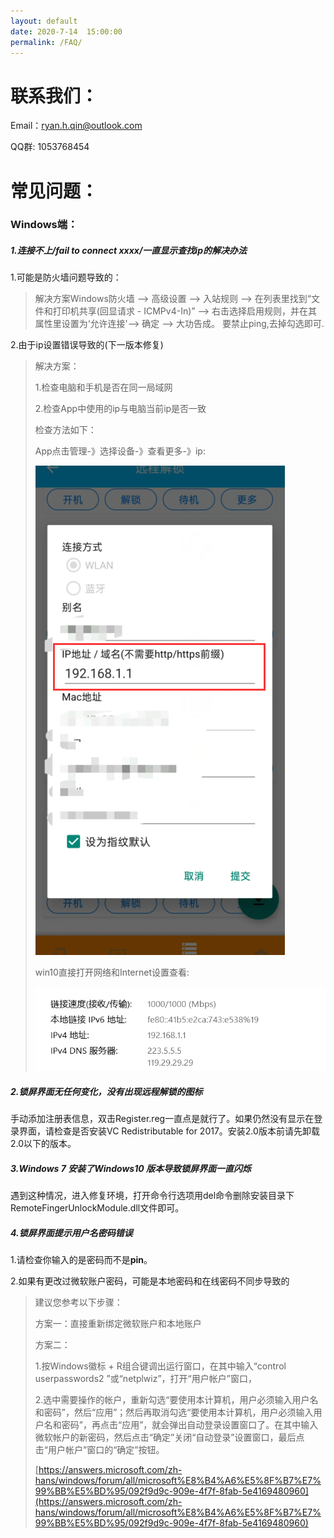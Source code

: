 ```yaml
---
layout: default
date: 2020-7-14  15:00:00
permalink: /FAQ/
---
```




# 联系我们：

Email：ryan.h.qin@outlook.com

QQ群:      1053768454

# 常见问题：

### Windows端：

##### 1.连接不上/fail to connect xxxx/一直显示查找ip的解决办法

1.可能是防火墙问题导致的：

>  解决方案Windows防火墙 --> 高级设置 --> 入站规则 --> 在列表里找到“文件和打印机共享(回显请求 - ICMPv4-In)” --> 右击选择启用规则，并在其属性里设置为‘允许连接'--> 确定 --> 大功告成。
> 要禁止ping,去掉勾选即可.

2.由于ip设置错误导致的(下一版本修复)

>解决方案：
>
>1.检查电脑和手机是否在同一局域网
>
>2.检查App中使用的ip与电脑当前ip是否一致
>
>检查方法如下：
>
>App点击管理-》选择设备-》查看更多-》ip:
>
>![Appip](assets/img/FAQ/image-20200816170902707.png)
>
>win10直接打开网络和Internet设置查看:
>
>![电脑ip](assets/img/FAQ/image-20200816171118185.png)



##### 2.锁屏界面无任何变化，没有出现远程解锁的图标

手动添加注册表信息，双击Register.reg一直点是就行了。如果仍然没有显示在登录界面，请检查是否安装VC Redistributable for 2017。安装2.0版本前请先卸载2.0以下的版本。

##### 3.Windows 7 安装了Windows10 版本导致锁屏界面一直闪烁

遇到这种情况，进入修复环境，打开命令行选项用del命令删除安装目录下RemoteFingerUnlockModule.dll文件即可。

##### 4.锁屏界面提示用户名密码错误

1.请检查你输入的是密码而不是**pin**。

2.如果有更改过微软账户密码，可能是本地密码和在线密码不同步导致的

> 建议您参考以下步骤：
>
> 方案一：直接重新绑定微软账户和本地账户
>
> 方案二：
>
> 1.按Windows徽标 + R组合键调出运行窗口，在其中输入“control userpasswords2 ”或“netplwiz”，打开“用户帐户”窗口，
>
> 2.选中需要操作的帐户，重新勾选“要使用本计算机，用户必须输入用户名和密码”，然后“应用”；然后再取消勾选“要使用本计算机，用户必须输入用户名和密码”，再点击“应用”，就会弹出自动登录设置窗口了。在其中输入微软帐户的新密码，然后点击“确定”关闭“自动登录”设置窗口，最后点击“用户帐户”窗口的“确定”按钮。
>
> [https://answers.microsoft.com/zh-hans/windows/forum/all/microsoft%E8%B4%A6%E5%8F%B7%E7%99%BB%E5%BD%95/092f9d9c-909e-4f7f-8fab-5e4169480960](https://answers.microsoft.com/zh-hans/windows/forum/all/microsoft%E8%B4%A6%E5%8F%B7%E7%99%BB%E5%BD%95/092f9d9c-909e-4f7f-8fab-5e4169480960)